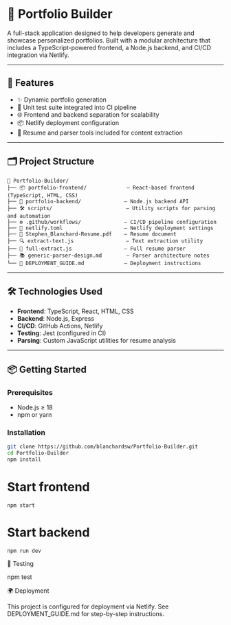 # 🧰 Portfolio Builder

A full-stack application designed to help developers generate and showcase personalized portfolios. Built with a modular architecture that includes a TypeScript-powered frontend, a Node.js backend, and CI/CD integration via Netlify.

---

## 🚀 Features

- ✨ Dynamic portfolio generation
- 🧪 Unit test suite integrated into CI pipeline
- 🌐 Frontend and backend separation for scalability
- 📦 Netlify deployment configuration
- 📄 Resume and parser tools included for content extraction

---

## 🗂️ Project Structure

```text
📁 Portfolio-Builder/
├── 📦 portfolio-frontend/             — React-based frontend (TypeScript, HTML, CSS)
├── 🧩 portfolio-backend/              — Node.js backend API
├── 🛠️ scripts/                        — Utility scripts for parsing and automation
├── ⚙️ .github/workflows/              — CI/CD pipeline configuration
├── 📝 netlify.toml                    — Netlify deployment settings
├── 📄 Stephen_Blanchard-Resume.pdf    — Resume document
├── 🔍 extract-text.js                 — Text extraction utility
├── 🧠 full-extract.js                 — Full resume parser
├── 📚 generic-parser-design.md        — Parser architecture notes
└── 🚀 DEPLOYMENT_GUIDE.md             — Deployment instructions
```


---

## 🛠️ Technologies Used

- **Frontend**: TypeScript, React, HTML, CSS
- **Backend**: Node.js, Express
- **CI/CD**: GitHub Actions, Netlify
- **Testing**: Jest (configured in CI)
- **Parsing**: Custom JavaScript utilities for resume analysis

---

## 📦 Getting Started

### Prerequisites

- Node.js ≥ 18
- npm or yarn

### Installation

```bash
git clone https://github.com/blanchardsw/Portfolio-Builder.git
cd Portfolio-Builder
npm install
```

# Start frontend
```cd portfolio-frontend
npm start
```

# Start backend
```cd ../portfolio-backend
npm run dev
```

🧪 Testing

npm test

🌍 Deployment

This project is configured for deployment via Netlify. See DEPLOYMENT_GUIDE.md for step-by-step instructions.
